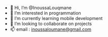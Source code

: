 - 👋 Hi, I’m @InoussaLouqmane
- 👀 I’m interested in programmation
- 🌱 I’m currently learning mobile development 
- 💞️ I’m looking to collaborate on projects
- 📫 email : inoussaloumane@gmail.com 

<!---
InoussaLouqmane/InoussaLouqmane is a ✨ special ✨ repository because its `README.md` (this file) appears on your GitHub profile.
You can click the Preview link to take a look at your changes.
--->
